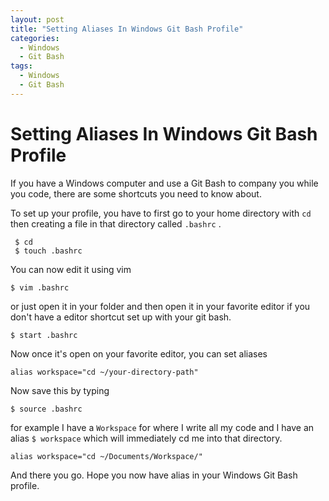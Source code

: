 ```yaml
---
layout: post
title: "Setting Aliases In Windows Git Bash Profile"
categories:
  - Windows
  - Git Bash
tags:
  - Windows
  - Git Bash
---
```


# Setting Aliases In Windows Git Bash Profile

If you have a Windows computer and use a Git Bash to company you while you code,
there are some shortcuts you need to know about.

To set up your profile, you have to first go to your home directory with `cd`
then creating a file in that directory called `.bashrc`
.
```
 $ cd
 $ touch .bashrc
```
You can now edit it using vim

```
$ vim .bashrc
```

or just open it in your folder and then open it in your favorite editor if you
don't have a editor shortcut set up with your git bash.

```
$ start .bashrc
```

Now once it's open on your favorite editor, you can set aliases

```
alias workspace="cd ~/your-directory-path"
```

Now save this by typing

```
$ source .bashrc
```

for example I have a `Workspace` for where I write all my code and I have an alias
`$ workspace` which will immediately cd me into that directory.

```
alias workspace="cd ~/Documents/Workspace/"
```

And there you go. Hope you now have alias in your Windows Git Bash profile.
